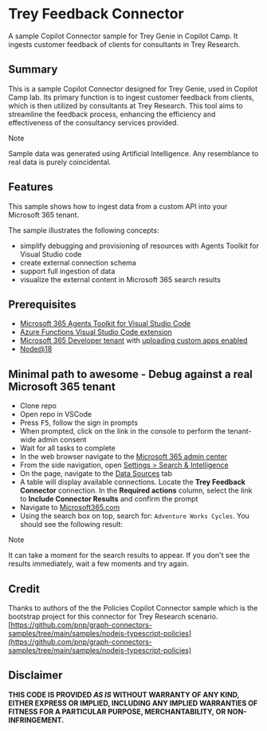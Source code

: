# Trey Feedback Connector

A sample Copilot Connector sample for Trey Genie in Copilot Camp. It ingests customer feedback of clients for consultants in Trey Research. 

## Summary

This is a sample Copilot Connector designed for Trey Genie, used in Copilot Camp lab. Its primary function is to ingest customer feedback from clients, which is then utilized by consultants at Trey Research. This tool aims to streamline the feedback process, enhancing the efficiency and effectiveness of the consultancy services provided.

> [!NOTE]  
> Sample data was generated using Artificial Intelligence. Any resemblance to real data is purely coincidental.



## Features

This sample shows how to ingest data from a custom API into your Microsoft 365 tenant.

The sample illustrates the following concepts:

- simplify debugging and provisioning of resources with Agents Toolkit for Visual Studio code
- create external connection schema
- support full ingestion of data
- visualize the external content in Microsoft 365 search results



## Prerequisites

- [Microsoft 365 Agents Toolkit for Visual Studio Code](https://marketplace.visualstudio.com/items?itemName=TeamsDevApp.ms-teams-vscode-extension)
- [Azure Functions Visual Studio Code extension](https://marketplace.visualstudio.com/items?itemName=ms-azuretools.vscode-azurefunctions)
- [Microsoft 365 Developer tenant](https://developer.microsoft.com/microsoft-365/dev-program) with [uploading custom apps enabled](https://learn.microsoft.com/microsoftteams/platform/m365-apps/prerequisites#prepare-a-developer-tenant-for-testing)
- [Node@18](https://nodejs.org)

## Minimal path to awesome - Debug against a real Microsoft 365 tenant

- Clone repo
- Open repo in VSCode
- Press <kbd>F5</kbd>, follow the sign in prompts
- When prompted, click on the link in the console to perform the tenant-wide admin consent
- Wait for all tasks to complete
- In the web browser navigate to the [Microsoft 365 admin center](https://admin.microsoft.com/)
- From the side navigation, open [Settings > Search & Intelligence](https://admin.microsoft.com/?source=applauncher#/MicrosoftSearch)
- On the page, navigate to the [Data Sources](https://admin.microsoft.com/?source=applauncher#/MicrosoftSearch/connectors) tab
- A table will display available connections. Locate the **Trey Feedback Connector** connection. In the **Required actions** column, select the link to **Include Connector Results** and confirm the prompt
- Navigate to [Microsoft365.com](https://www.microsoft365.com)
- Using the search box on top, search for: `Adventure Works Cycles`. You should see the following result:


> [!NOTE]  
> It can take a moment for the search results to appear. If you don't see the results immediately, wait a few moments and try again.

## Credit

Thanks to authors of the the Policies Copilot Connector sample which is the bootstrap project for this connector for Trey Research scenario. [https://github.com/pnp/graph-connectors-samples/tree/main/samples/nodejs-typescript-policies](https://github.com/pnp/graph-connectors-samples/tree/main/samples/nodejs-typescript-policies) 

## Disclaimer

**THIS CODE IS PROVIDED *AS IS* WITHOUT WARRANTY OF ANY KIND, EITHER EXPRESS OR IMPLIED, INCLUDING ANY IMPLIED WARRANTIES OF FITNESS FOR A PARTICULAR PURPOSE, MERCHANTABILITY, OR NON-INFRINGEMENT.**
